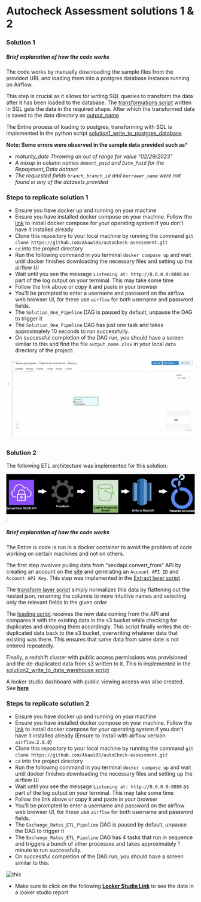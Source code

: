 # Autocheck Assessment solutions 1 & 2

### Solution 1

##### Brief explanation of how the code works
The code works by manually downloading the sample files from the provided URL and loading them into a postgres database instance running on Airflow.  

This step is crucial as it allows for writing SQL queries to transform the data after it has been loaded to the database. The [transformations script](sql_scripts/query.sql) written in SQL gets the data in the required shape. After which the transformed data is saved to the data directory as [output_name](data/output_name.xlsx)

The Entire process of loading to postgres, transforming with SQL is implemented in the python script [solution1_write_to_postgres_database](dags/scripts/solution1_write_to_postgres_database.py)

**Note: Some errors were observed in the sample data provided such as***
- *maturity_date Throwing an out of range for value "02/29/2023"*
- *A mixup in column names `Amount_paid` and `Date_Paid` for the Repayment_Data dataset*
- *The requested fields `branch`, `branch_id` and `borrower_name` were not found in any of the datasets provided*

### Steps to replicate solution 1
- Ensure you have docker up and running on your machine 
- Ensure you have installed docker compose on your machine. Follow the [link](https://docs.docker.com/compose/install/) to install docker compose for your operating system if you don't have it installed already  
- Clone this repository to your local machine by running the command `git clone https://github.com/Akawi85/autoCheck-assessment.git`
- `cd` into the project directory
- Run the following command in you terminal `docker compose up` and wait until docker finishes downloading the necessary files and setting up the airflow UI 
- Wait until you see the message `Listening at: http://0.0.0.0:8080` as part of the log output on your terminal. This may take some time  
- Follow the link above or copy it and paste in your browser  
- You'll be prompted to enter a username and password on the airflow web browser UI, for these use `airflow` for both username and password fields.  
- The `Solution_One_Pipeline` DAG is paused by default, unpause the DAG to trigger it  
- The `Solution_One_Pipeline` DAG has just one task and takes approximately 10 seconds to run successfully.  
- On successful completion of the DAG run, you should have a screen similar to this and find the file `output_name.xlsx` in your local `data` directory of the project:

![This](Solution1_DAG_success_image.jpeg)

### Solution 2

The following ETL architecture was implemented for this solution:

![ETL Diagram](XE_Daily_USD_Exchange_Rates_Architecture_2.jpeg) . 

##### Brief explanation of how the code works
The Entire is code is run in a docker container to avoid the problem of code working on certain machines and not on others.  

The first step involves pulling data from "xecdapi convert_from" API by creating an account on the [site](https://currencydata.xe.com/account/dashboard) and generating an `Account API ID` and `Account API Key`. This step was implemented in the [Extract layer script](dags/scripts/solution2_extract.py) .  

The [transform layer script](dags/scripts/solution2_transform.py) simply normalizes this data by flattening out the nested json, renaming the columns to more intuitive names and selecting only the relevant fields in the given order   

The [loading script](dags/scripts/solution2_load.py) receives the new data coming from the API and compares it with the existing data in the s3 bucket while checking for duplicates and dropping them accordingly. This script finally writes the de-duplicated data back to the s3 bucket, overwriting whatever data that existing was there. This ensures that same data from same date is not entered repeatedly. 

Finally, a redshift cluster with public access permissions was provisioned and the de-duplicated data from s3 written to it. This is implemented in the [solution2_write_to_data_warehouse script](dags/scripts/solution2_write_to_data_warehouse.py)

A looker studio dashboard with public viewing access was also created. See **[here](https://lookerstudio.google.com/reporting/7ee2e4f2-2b33-4f7d-9425-bf0dda635370)**

### Steps to replicate solution 2
- Ensure you have docker up and running on your machine 
- Ensure you have installed docker compose on your machine. Follow the [link](https://docs.docker.com/compose/install/) to install docker compose for your operating system if you don't have it installed already (Ensure to install with airflow version `airflow:2.8.0`)  
- Clone this repository to your local machine by running the command `git clone https://github.com/Akawi85/autoCheck-assessment.git`
- `cd` into the project directory
- Run the following command in you terminal `docker compose up` and wait until docker finishes downloading the necessary files and setting up the airflow UI 
- Wait until you see the message `Listening at: http://0.0.0.0:8080` as part of the log output on your terminal. This may take some time  
- Follow the link above or copy it and paste in your browser  
- You'll be prompted to enter a username and password on the airflow web browser UI, for these use `airflow` for both username and password fields.  
- The `Exchange_Rates_ETL_Pipeline` DAG is paused by default, unpause the DAG to trigger it  
- The `Exchange_Rates_ETL_Pipeline` DAG has 4 tasks that run in sequence and triggers a bunch of other processes and takes approximately 1 minute to run successfully.  
- On successful completion of the DAG run, you should have a screen similar to  this:

![this](Solution2_DAG_success_image.jpeg.jpeg)
- Make sure to click on the following **[Looker Studio Link](https://lookerstudio.google.com/reporting/7ee2e4f2-2b33-4f7d-9425-bf0dda635370)** to see the data in a looker studio report